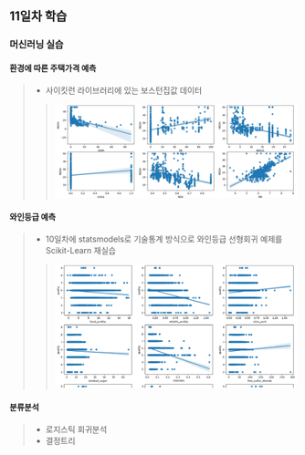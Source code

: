 ## 11일차 학습

### 머신러닝 실습

#### 환경에 따른 주택가격 예측
> - 사이킷런 라이브러리에 있는 보스턴집값 데이터
>> ![](https://github.com/LegdayDev/BigData-Analysis/blob/master/day11/images/ba23.png)
#### 와인등급 예측
> - 10일차에 statsmodels로 기술통계 방식으로 와인등급 선형회귀 예제를 Scikit-Learn 재실습
>> ![](https://github.com/LegdayDev/BigData-Analysis/blob/master/day11/images/ba24.png)
#### 분류분석
> - 로지스틱 회귀분석
> - 결정트리